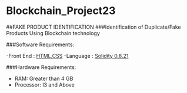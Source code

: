 # Blockchain_Project23

##FAKE PRODUCT IDENTIFICATION
###Identification of Duplicate/Fake Products Using Blockchain technology

###Software Requirements:

-Front End : [HTML](https://developer.mozilla.org/en-US/docs/Web/HTML),[CSS](https://developer.mozilla.org/en-US/docs/Web/CSS)
-Language : [Solidity 0.8.21](https://docs.soliditylang.org/en/v0.8.21/)


###Hardware Requirements:

- RAM: Greater than 4 GB
- Processor: I3 and Above
